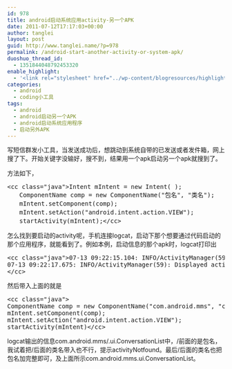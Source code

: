 ```yaml
---
id: 978
title: android启动系统应用activity-另一个APK
date: 2011-07-12T17:17:03+00:00
author: tanglei
layout: post
guid: http://www.tanglei.name/?p=978
permalink: /android-start-another-activity-or-system-apk/
duoshuo_thread_id:
  - 1351844048792453320
enable_highlight:
  - '<link rel="stylesheet" href="../wp-content/blogresources/highlightconfig/highlight.default.min.css"><script src="../wp-content/blogresources/highlightconfig/jquery-2.1.4.min.js"></script><script src="../wp-content/blogresources/highlightconfig/enable_highlight.js"></script>'
categories:
  - android
  - coding小工具
tags:
  - android
  - android启动另一个APK
  - android启动系统应用程序
  - 启动另外APK
---
```

写短信群发小工具，当发送成功后，想跳动到系统自带的已发送或者发件箱，网上搜了下。开始关键字没输好，搜不到，结果用一个apk启动另一个apk就搜到了。

方法如下，

<pre>&lt;cc class="java">Intent mIntent = new Intent( ); 
　　ComponentName comp = new ComponentName("包名", "类名");     
　　mIntent.setComponent(comp); 
　　mIntent.setAction("android.intent.action.VIEW"); 
　　startActivity(mIntent);&lt;/cc></pre>

怎么找到要启动的activity呢，手机连接logcat，启动下那个想要通过代码启动的那个应用程序，就能看到了。例如本例，启动信息的那个apk时，logcat打印出

<pre>&lt;cc class="java">07-13 09:22:15.104: INFO/ActivityManager(59): Starting activity: Intent { act=android.intent.action.MAIN cat=[android.intent.category.LAUNCHER] flg=0x10200000 cmp=com.android.mms/.ui.ConversationList }
07-13 09:22:17.675: INFO/ActivityManager(59): Displayed activity com.android.mms/.ui.ConversationList: 2478 ms (total 2478 ms)
&lt;/cc></pre>

然后带入上面的就是 

<pre>&lt;cc class="java">
ComponentName comp = new ComponentName("com.android.mms", "com.android.mms.ui.ConversationList");     
mIntent.setComponent(comp); 
mIntent.setAction("android.intent.action.VIEW"); 
startActivity(mIntent)&lt;/cc></pre>

logcat输出的信息com.android.mms/.ui.ConversationList中，/前面的是包名，我试着把/后面的类名带入也不行，提示activityNotfound。最后/后面的类名也把包名加完整即可，及上面所示com.android.mms.ui.ConversationList。